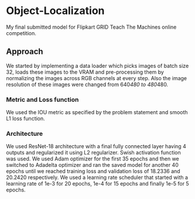 # Object-Localization
My final submitted model for Flipkart GRID Teach The Machines online competition. 

## Approach
We started by implementing a data loader which picks images of batch size 32, loads these images to the VRAM and pre-processing them by normalizing the images across RGB channels at every step. Also the image resolution of these images were changed from 640*480 to 480*480.

### Metric and Loss function
We used the IOU metric as specified by the problem statement and smooth L1 loss function.

### Architecture
We used ResNet-18 architecture with a final fully connected layer having 4 outputs and regularized it using L2 regularizer. Swish activation function was used. We used Adam optimizer for the first 35 epochs and then we switched to Adadelta optimizer and ran the saved model for another 40 epochs until we reached training loss and validation loss of 18.2336 and 20.2420 respectively. We used a learning rate scheduler that started with a learning rate of 1e-3 for 20 epochs, 1e-4 for 15 epochs and finally 1e-5 for 5 epochs.  
